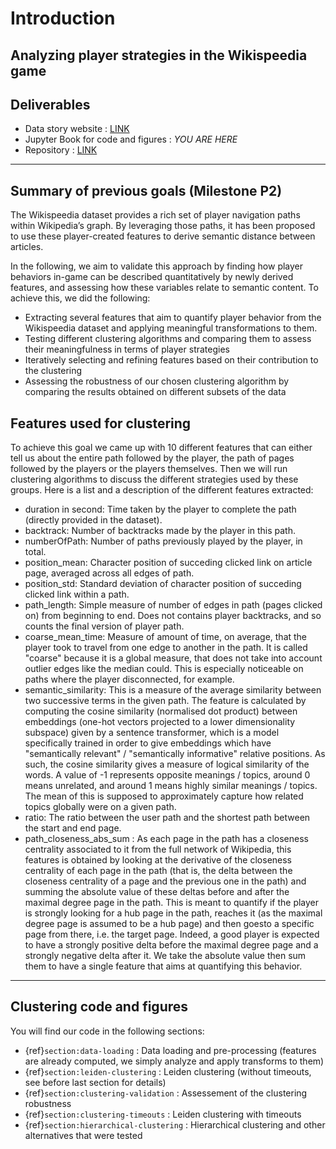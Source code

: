 # Introduction

<h2> Analyzing player strategies in the Wikispeedia game </h2>

## Deliverables

- Data story website : [LINK](https://epfl-ada.github.io/ada-2023-project-adamants)
- Jupyter Book for code and figures : *YOU ARE HERE*
- Repository : [LINK](https://github.com/epfl-ada/ada-2023-project-adamants)

<!-- TODO :
- add deliverables link / repo structure
- summarize the data story and explain what the code is for and where to find it
 -->
---

## Summary of previous goals (Milestone P2)

The Wikispeedia dataset provides a rich set of player navigation paths within Wikipedia’s graph.
By leveraging those paths, it has been proposed to use these player-created features to derive semantic distance between articles.

In the following, we aim to validate this approach by finding how player behaviors in-game can be described quantitatively by newly derived features, and assessing how these variables relate to semantic content.
To achieve this, we did the following:

- Extracting several features that aim to quantify player behavior from the Wikispeedia dataset and applying meaningful transformations to them.
- Testing different clustering algorithms and comparing them to assess their meaningfulness in terms of player strategies
- Iteratively selecting and refining features based on their contribution to the clustering
- Assessing the robustness of our chosen clustering algorithm by comparing the results obtained on different subsets of the data

## Features used for clustering

To achieve this goal we came up with 10 different features that can either tell us about the entire path followed by the player, the path  of pages followed by the players or the players themselves. Then we will run clustering algorithms to discuss the different strategies used by these groups. Here is a list and a description of the different features extracted:  

- duration in second: Time taken by the player to complete the path (directly provided in the dataset).
- backtrack: Number of backtracks made by the player in this path.
- numberOfPath: Number of paths previously played by the player, in total.
- position_mean: Character position of succeding clicked link on article page, averaged across all edges of path.
- position_std: Standard deviation of character position of succeding clicked link within a path.
- path_length: Simple measure of number of edges in path (pages clicked on) from beginning to end. Does not contains player backtracks, and so counts the final version of player path.
- coarse_mean_time: Measure of amount of time, on average, that the player took to travel from one edge to another in the path. It is called "coarse" because it is a global measure, that does not take into account outlier edges like the median could. This is especially noticeable on paths where the player disconnected, for example.
- semantic_similarity: This is a measure of the average similarity between two successive terms in the given path. The feature is calculated by computing the cosine similarity (normalised dot product) between embeddings (one-hot vectors projected to a lower dimensionality subspace) given by a sentence transformer, which is a model specifically trained in order to give embeddings which have "semantically relevant" / "semantically informative" relative positions. As such, the cosine similarity gives a measure of logical similarity of the words. A value of -1 represents opposite meanings / topics, around 0 means unrelated, and around 1 means highly similar meanings / topics. The mean of this is supposed to approximately capture how related topics globally were on a given path.
- ratio: The ratio between the user path and the shortest path between the start and end page.
- path_closeness_abs_sum : As each page in the path has a closeness centrality associated to it from the full network of Wikipedia, this features is obtained by looking at the derivative of the closeness centrality of each page in the path (that is, the delta between the closeness centrality of a page and the previous one in the path) and summing the absolute value of these deltas before and after the maximal degree page in the path. 
This is meant to quantify if the player is strongly looking for a hub page in the path, reaches it (as the maximal degree page is assumed to be a hub page) and then goesto a specific page from there, i.e. the target page. Indeed, a good player is expected to have a strongly positive delta before the maximal degree page and a strongly negative delta after it. We take the absolute value then sum them to have a single feature that aims at quantifying this behavior.

---

## Clustering code and figures

You will find our code in the following sections:

- {ref}`section:data-loading` : Data loading and pre-processing (features are already computed, we simply analyze and apply transforms to them)
- {ref}`section:leiden-clustering` : Leiden clustering (without timeouts, see before last section for details)
- {ref}`section:clustering-validation` : Assessement of the clustering robustness
- {ref}`section:clustering-timeouts` : Leiden clustering with timeouts
- {ref}`section:hierarchical-clustering` : Hierarchical clustering and other alternatives that were tested